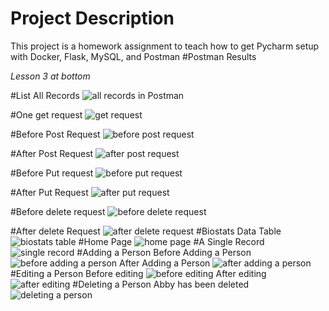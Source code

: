 # Project Description
This project is a homework assignment to teach how to get Pycharm setup with Docker, Flask, MySQL, and Postman
#Postman Results

*Lesson 3 at bottom*

#List All Records
![all records in Postman](screenshots/allRecordsinPostman.PNG)

#One get request
![get request](screenshots/getRequest.PNG)

#Before Post Request
![before post request](screenshots/beforePostRequest.PNG)

#After Post Request
![after post request](screenshots/afterPostRequest.PNG)

#Before Put request
![before put request](screenshots/beforePutRequest.PNG)

#After Put Request
![after put request](screenshots/afterPutRequest.PNG)

#Before delete request
![before delete request](screenshots/beforeDeleteRequest.PNG)

#After delete Request
![after delete request](screenshots/afterDeleteRequest.PNG)
#Biostats Data Table
![biostats table](screenshots/biostatsDataTable.PNG)
#Home Page
![home page](screenshots/HomePage.PNG)
#A Single Record
![single record](screenshots/aSingleRecord.PNG)
#Adding a Person
Before Adding a Person
![before adding a person](screenshots/beforeAddingPerson.PNG)
After Adding a Person
![after adding a person](screenshots/afterAddingPerson.PNG)
#Editing a Person
Before editing
![before editing](screenshots/beforeEditing.PNG)
After editing
![after editing](screenshots/afterEditing.PNG)
#Deleting a Person
Abby has been deleted
![deleting a person](screenshots/abbyDeleted.PNG)
